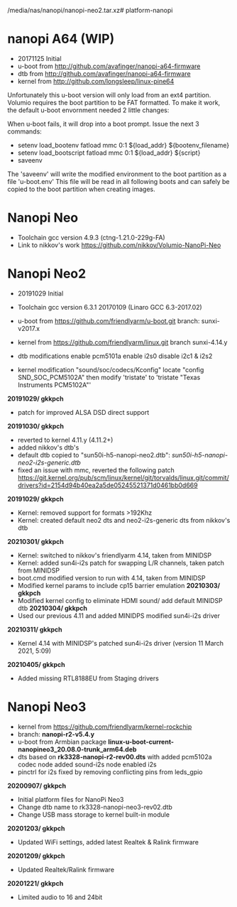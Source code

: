/media/nas/nanopi/nanopi-neo2.tar.xz# platform-nanopi

nanopi A64 (WIP)
================

- 20171125 Initial
- u-boot from http://github.com/avafinger/nanopi-a64-firmware
- dtb from http://github.com/avafinger/nanopi-a64-firmware
- kernel from http://github.com/longsleep/linux-pine64

Unfortunately this u-boot version will only load from an ext4 partition.
Volumio requires the boot partition to be FAT formatted.
To make it work, the default u-boot envornment needed 2 little changes:

When u-boot fails, it will drop into a boot prompt.
Issue the next 3 commands:

- setenv load_bootenv fatload mmc 0:1 ${load_addr} ${bootenv_filename}
- setenv load_bootscript fatload mmc 0:1 ${load_addr} ${script}
- saveenv

The 'saveenv' will write the modified environment to the boot partition as a file 'u-boot.env'
This file will be read in all following boots and can safely be copied to the boot partition when creating images.

Nanopi Neo
=================
- Toolchain gcc version 4.9.3 (ctng-1.21.0-229g-FA)
- Link to nikkov's work
https://github.com/nikkov/Volumio-NanoPi-Neo


Nanopi Neo2
=================

- 20191029 Initial

- Toolchain gcc version 6.3.1 20170109 (Linaro GCC 6.3-2017.02)
- u-boot from https://github.com/friendlyarm/u-boot.git
branch: sunxi-v2017.x
- kernel from https://github.com/friendlyarm/linux.git
branch sunxi-4.14.y
- dtb modifications
enable pcm5101a
enable i2s0
disable i2c1 & i2s2
- kernel modification "sound/soc/codecs/Kconfig"
locate "config SND_SOC_PCM5102A"
then modify 'tristate' to 'tristate "Texas Instruments PCM5102A"'

**20191029/ gkkpch**

- patch for improved ALSA DSD direct support

**20191030/ gkkpch**

- reverted to kernel 4.11.y (4.11.2+)
- added nikkov's dtb's
- default dtb copied to "sun50i-h5-nanopi-neo2.dtb":
  *sun50i-h5-nanopi-neo2-i2s-generic.dtb*
- fixed an issue with mmc, reverted the following patch
https://git.kernel.org/pub/scm/linux/kernel/git/torvalds/linux.git/commit/drivers?id=2154d94b40ea2a5de05245521371d0461bb0d669

**20191029/ gkkpch**
- Kernel: removed support for formats >192Khz
- Kernel: created default neo2 dts and neo2-i2s-generic dts from nikkov's dtb

**20210301/ gkkpch**
- Kernel: switched to nikkov's friendlyarm 4.14, taken from MINIDSP
- Kernel: added sun4i-i2s patch for swapping L/R channels, taken patch from MINIDSP
- boot.cmd modified version to run with 4.14, taken from MINIDSP
- Modified kernel params to include cp15 barrier emulation
**20210303/ gkkpch**
- Modified kernel config to eliminate HDMI sound/ add default MINIDSP dtb
**20210304/ gkkpch**
- Used our previous 4.11 and added MINIDPS modified sun4i-i2s driver

**20210311/ gkkpch**
- Kernel 4.14 with MINIDSP's patched sun4i-i2s driver (version 11 March 2021, 5:09)

**20210405/ gkkpch**
- Added missing RTL8188EU from Staging drivers 

Nanopi Neo3
=================

- kernel from https://github.com/friendlyarm/kernel-rockchip
- branch: **nanopi-r2-v5.4.y**
- u-boot from Armbian package **linux-u-boot-current-nanopineo3_20.08.0-trunk_arm64.deb**
- dts based on **rk3328-nanopi-r2-rev00.dts** with
   added pcm5102a codec node
   added sound-i2s node
   enabled i2s
- pinctrl for i2s fixed by removing conflicting pins from leds_gpio

 **20200907/ gkkpch**
 - Initial platform files for NanoPi Neo3
 - Change dtb name to rk3328-nanopi-neo3-rev02.dtb
 - Change USB mass storage to kernel built-in module

 **20201203/ gkkpch**
 - Updated WiFi settings, added latest Realtek & Ralink firmware

**20201209/ gkkpch**
- Updated Realtek/Ralink firmware

**20201221/ gkkpch**
- Limited audio to 16 and 24bit











